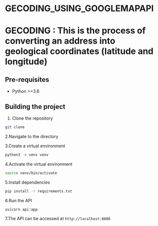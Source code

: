 
# GECODING_USING_GOOGLEMAPAPI

# GECODING : This is the process of converting an address into geological coordinates (latitude and longitude)

## Pre-requisites

- Python >=3.6

## Building the project

1. Clone the repository

```bash
git clone 
```

2.Navigate to the directory

3.Create a virtual environment

```bash
python3 -m venv venv
```

4.Activate the virtual environment

```bash
source venv/bin/activate
```

5.Install dependencies

```bash
pip install -r requirements.txt
```

6.Run the API

```bash
uvicorn api:app
```

7.The API can be accessed at `http://localhost:8000`
